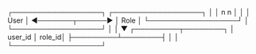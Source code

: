   ┌──────────────────┐                  ┌──────────────────┐
  │                  │ n              n │                  │
  │       User       │ ◄───────┬──────► │       Role       │
  └──────────────────┘         │        └──────────────────┘
                               │
                               │
                               ▼
                     ┌─────────┬────────┐
                     │ user_id │ role_id│
                     ├─────────┴────────┤
                     │                  │
                     └──────────────────┘